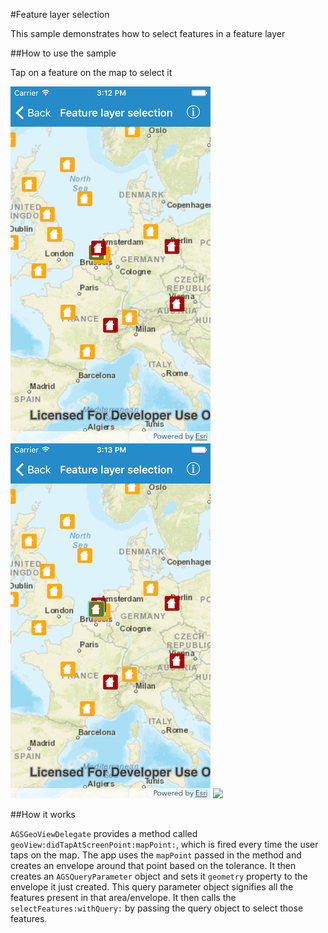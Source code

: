 #Feature layer selection

This sample demonstrates how to select features in a feature layer

##How to use the sample

Tap on a feature on the map to select it

![](image1.png)
![](image2.png)
![](image3.png)

##How it works

`AGSGeoViewDelegate` provides a method called `geoView:didTapAtScreenPoint:mapPoint:`, which is fired every time the user taps on the map. The app uses the `mapPoint` passed in the method and creates an envelope around that point based on the tolerance. It then creates an `AGSQueryParameter` object and sets it `geometry` property to the envelope it just created. This query parameter object signifies all the features present in that area/envelope. It then calls the `selectFeatures:withQuery:` by passing the query object to select those features.

